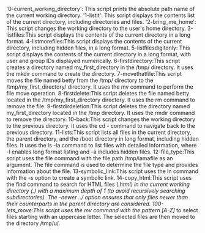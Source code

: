 '0-current_working_directory': This script prints the absolute path name of the current working directory.
'1-listit': This script displays the contents list of the current directory, including directories and files.
'2-bring_me_home': This script changes the working directory to the user's home directory.
3-listfiles:This script displays the contents of the current directory in a long format.
 4-listmorefiles:This script displays the contents of the current directory, including hidden files, in a long format.
5-listfilesdigitonly: This script displays the contents of the current directory in a long format, with user and group IDs displayed numerically. 
 6-firstdirectory:This script creates a directory named my_first_directory in the /tmp/ directory. It uses the mkdir command to create the directory.
 7-movethatfile:This script moves the file named betty from the /tmp/ directory to the /tmp/my_first_directory/ directory. It uses the mv command to perform the file move operation.
 8-firstdelete:This script deletes the file named betty located in the /tmp/my_first_directory directory. It uses the rm command to remove the file.
9-firstdirdeletion:This script deletes the directory named my_first_directory located in the /tmp directory. It uses the rmdir command to remove the directory.
 10-back:This script changes the working directory to the previous directory. It uses the cd - command to navigate back to the previous directory.
11-lists:This script lists all files in the current directory, the parent directory, and the /boot directory in long format, including hidden files. It uses the ls -la command to list files with detailed information, where -l enables long format listing and -a includes hidden files.
12-file_type:This script uses the file command with the file path /tmp/iamafile as an argument. The file command is used to determine the file type and provides information about the file.
13-symbolic_link:This script uses the ln command with the -s option to create a symbolic link.
14-copy_html:This script uses the find command to search for HTML files (*.html) in the current working directory (.) with a maximum depth of 1 (to avoid recursively searching subdirectories). The -newer ../ option ensures that only files newer than their counterparts in the parent directory are considered.
100-lets_move:This script uses the mv command with the pattern [A-Z]* to select files starting with an uppercase letter. The selected files are then moved to the directory /tmp/u/.
